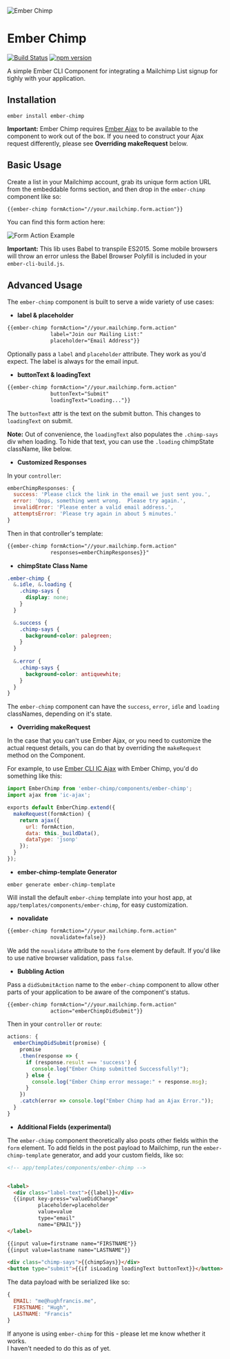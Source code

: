 ![Ember Chimp](https://raw.githubusercontent.com/hhff/ember-chimp/gh-pages/assets/share.jpg)

# Ember Chimp
[![Build Status](https://travis-ci.org/hhff/ember-chimp.svg)](https://travis-ci.org/hhff/ember-chimp)
[![npm version](https://badge.fury.io/js/ember-chimp.svg)](http://badge.fury.io/js/ember-chimp)

A simple Ember CLI Component for integrating a Mailchimp List signup for tighly
with your application.

## Installation

`ember install ember-chimp`

**Important:** Ember Chimp requires [Ember Ajax](https://github.com/ember-cli/ember-ajax) 
to be available to the component to work out of the box. If you need to construct 
your Ajax request differently, please see **Overriding makeRequest** below.

## Basic Usage

Create a list in your Mailchimp account, grab its unique form action URL 
from the embeddable forms section, and then drop in the `ember-chimp` component 
like so:

```html
{{ember-chimp formAction="//your.mailchimp.form.action"}}
```

You can find this form action here:

![Form Action Example](https://raw.githubusercontent.com/hhff/ember-chimp/master/form-action-example.jpg)

**Important:** This lib uses Babel to transpile ES2015.  Some mobile browsers
will throw an error unless the Babel Browser Polyfill is included in your
`ember-cli-build.js`.

## Advanced Usage

The `ember-chimp` component is built to serve a wide variety of use cases:

* **label & placeholder**

```html
{{ember-chimp formAction="//your.mailchimp.form.action"
              label="Join our Mailing List:" 
              placeholder="Email Address"}}
```

Optionally pass a `label` and `placeholder` attribute.  They work as you'd
expect.  The label is always for the email input.

* **buttonText & loadingText**

```html
{{ember-chimp formAction="//your.mailchimp.form.action"
              buttonText="Submit" 
              loadingText="Loading..."}}
```

The `buttonText` attr is the text on the submit button.  This changes to
`loadingText` on submit.

**Note:** Out of convenience, the `loadingText` also populates the `.chimp-says` 
div when loading. To hide that text, you can use the `.loading` chimpState 
className, like below.

* **Customized Responses**

In your `controller`:

```js
emberChimpResponses: {
  success: 'Please click the link in the email we just sent you.',
  error: 'Oops, something went wrong.  Please try again.',
  invalidError: 'Please enter a valid email address.',
  attemptsError: 'Please try again in about 5 minutes.'
}
```
Then in that controller's template:

```html
{{ember-chimp formAction="//your.mailchimp.form.action"
              responses=emberChimpResponses}}"
```

* **chimpState Class Name**

```scss
.ember-chimp {
  &.idle, &.loading {
    .chimp-says {
      display: none;
    }
  }

  &.success {
    .chimp-says {
      background-color: palegreen;
    }
  }
  
  &.error {
    .chimp-says {
      background-color: antiquewhite;
    }
  }
}
```

The `ember-chimp` component can have the `success`, `error`, `idle` and
`loading` classNames, depending on it's state.

* **Overriding makeRequest**

In the case that you can't use Ember Ajax, or you need to customize
the actual request details, you can do that by overriding the `makeRequest`
method on the Component.

For example, to use [Ember CLI IC Ajax](https://github.com/rwjblue/ember-cli-ic-ajax)
with Ember Chimp, you'd do something like this:

```js
import EmberChimp from 'ember-chimp/components/ember-chimp';
import ajax from 'ic-ajax';

exports default EmberChimp.extend({
  makeRequest(formAction) {
    return ajax({
      url: formAction,
      data: this._buildData(),
      dataType: 'jsonp'
    });  
  }
});
```

* **ember-chimp-template Generator**

`ember generate ember-chimp-template`

Will install the default `ember-chimp` template into your host app, at
`app/templates/components/ember-chimp`, for easy customization.

* **novalidate**

```html
{{ember-chimp formAction="//your.mailchimp.form.action"
              novalidate=false}}
```

We add the `novalidate` attribute to the `form` element by default.  If you'd
like to use native browser validation, pass `false`.

* **Bubbling Action**

Pass a `didSubmitAction` name to the `ember-chimp` component to allow other 
parts of your application to be aware of the component's status.

```html
{{ember-chimp formAction="//your.mailchimp.form.action"
              action="emberChimpDidSubmit"}}
```

Then in your `controller` or `route`:

```js
actions: {
  emberChimpDidSubmit(promise) {
    promise
    .then(response => {
      if (response.result === 'success') {  
        console.log("Ember Chimp submitted Successfully!");
      } else {
        console.log("Ember Chimp error message:" + response.msg);
      }
    })
    .catch(error => console.log("Ember Chimp had an Ajax Error."));
  }
}
```

* **Additional Fields (experimental)**

The `ember-chimp` component theoretically also posts other fields within the
`form` element.  To add fields in the post payload to Mailchimp, run the
`ember-chimp-template` generator, and add your custom fields, like so:

```html
<!-- app/templates/components/ember-chimp -->


<label>
  <div class="label-text">{{label}}</div>
  {{input key-press="valueDidChange" 
          placeholder=placeholder 
          value=value 
          type="email" 
          name="EMAIL"}}
</label>

{{input value=firstname name="FIRSTNAME"}}
{{input value=lastname name="LASTNAME"}}

<div class="chimp-says">{{chimpSays}}</div>
<button type="submit">{{if isLoading loadingText buttonText}}</button>
```

The data payload with be serialized like so:

```js
{
  EMAIL: "me@hughfrancis.me",
  FIRSTNAME: "Hugh",
  LASTNAME: "Francis"
}
```

If anyone is using `ember-chimp` for this - please let me know whether it works.  
I haven't needed to do this as of yet.
